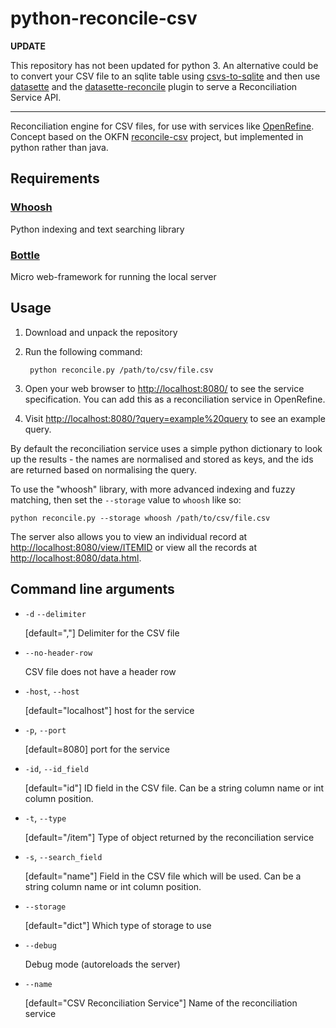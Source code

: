 python-reconcile-csv
====================

**UPDATE**

This repository has not been updated for python 3. An alternative could be to convert your 
CSV file to an sqlite table using [csvs-to-sqlite](https://github.com/simonw/csvs-to-sqlite) and 
then use [datasette](https://docs.datasette.io/en/stable/) and the [datasette-reconcile](https://github.com/drkane/datasette-reconcile/)
plugin to serve a Reconciliation Service API.

-------

Reconciliation engine for CSV files, for use with services like [OpenRefine](http://openrefine.org/). 
Concept based on the OKFN [reconcile-csv](http://okfnlabs.org/reconcile-csv/) project, 
but implemented in python rather than java.

Requirements
------------

### [Whoosh](https://pypi.python.org/pypi/Whoosh/)

Python indexing and text searching library

### [Bottle](http://bottlepy.org/docs/dev/index.html)

Micro web-framework for running the local server

Usage
-----

1. Download and unpack the repository

2. Run the following command:
		
		python reconcile.py /path/to/csv/file.csv
		
3. Open your web browser to <http://localhost:8080/> to see the service specification. 
   You can add this as a reconciliation service in OpenRefine.

4. Visit <http://localhost:8080/?query=example%20query> to see an example query. 

By default the reconciliation service uses a simple python dictionary to look up the 
results - the names are normalised and stored as keys, and the ids are returned based
on normalising the query.

To use the "whoosh" library, with more advanced indexing and fuzzy matching, then set
the `--storage` value to `whoosh` like so:

	python reconcile.py --storage whoosh /path/to/csv/file.csv

The server also allows you to view an individual record at <http://localhost:8080/view/ITEMID>
or view all the records at <http://localhost:8080/data.html>.
		
Command line arguments
----------------------

- `-d` `--delimiter`	

  [default=","] Delimiter for the CSV file
  
- `--no-header-row`	
  
  CSV file does not have a header row
  
- `-host`, `--host`	
  
  [default="localhost"] host for the service
  
- `-p`, `--port`
  
  [default=8080] port for the service

- `-id`, `--id_field`
  
  [default="id"] ID field in the CSV file. Can be a string column name or int column 
  position.
  
- `-t`, `--type`
  
  [default="/item"] Type of object returned by the reconciliation service
  
- `-s`, `--search_field`
  
  [default="name"] Field in the CSV file which will be used. Can be a string column 
  name or int column position.
  
- `--storage`
  
  [default="dict"] Which type of storage to use
  
- `--debug`
  
  Debug mode (autoreloads the server)
  
- `--name`

  [default="CSV Reconciliation Service"] Name of the reconciliation service